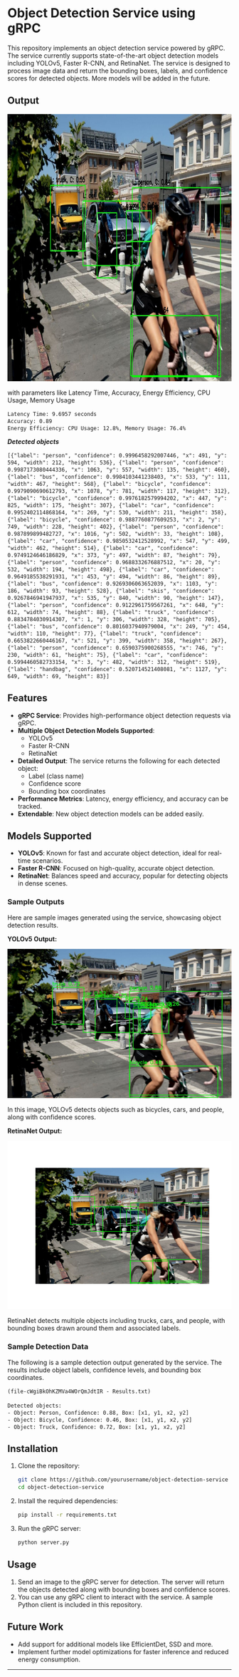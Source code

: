 # Object Detection Service using gRPC

This repository implements an object detection service powered by gRPC. The service currently supports state-of-the-art object detection models including YOLOv5, Faster R-CNN, and RetinaNet. The service is designed to process image data and return the bounding boxes, labels, and confidence scores for detected objects. More models will be added in the future.

## Output
<img src="https://raw.githubusercontent.com/Nayan-Bebale/gRPC-Object-Detection-Service-with-YOLOv5-Faster-R-CNN-RetinaNet-and-More-/refs/heads/main/output.jpg" width="600" height="600" />

with parameters like Latency Time, Accuracy, Energy Efficiency, CPU Usage, Memory Usage<br>
```
Latency Time: 9.6957 seconds
Accuracy: 0.89
Energy Efficiency: CPU Usage: 12.8%, Memory Usage: 76.4%
```
<b><i>Detected objects</i></b>
```
[{"label": "person", "confidence": 0.9996458292007446, "x": 491, "y": 594, "width": 212, "height": 536}, {"label": "person", "confidence": 0.9987173080444336, "x": 1063, "y": 557, "width": 135, "height": 460}, {"label": "bus", "confidence": 0.9984103441238403, "x": 533, "y": 111, "width": 467, "height": 568}, {"label": "bicycle", "confidence": 0.9979090690612793, "x": 1078, "y": 781, "width": 117, "height": 312}, {"label": "bicycle", "confidence": 0.9976182579994202, "x": 447, "y": 825, "width": 175, "height": 307}, {"label": "car", "confidence": 0.9952402114868164, "x": 269, "y": 530, "width": 211, "height": 358}, {"label": "bicycle", "confidence": 0.9887760877609253, "x": 2, "y": 749, "width": 228, "height": 402}, {"label": "person", "confidence": 0.987899899482727, "x": 1016, "y": 502, "width": 33, "height": 108}, {"label": "car", "confidence": 0.9850532412528992, "x": 547, "y": 499, "width": 462, "height": 514}, {"label": "car", "confidence": 0.9749124646186829, "x": 373, "y": 497, "width": 87, "height": 79}, {"label": "person", "confidence": 0.9688332676887512, "x": 20, "y": 532, "width": 194, "height": 498}, {"label": "car", "confidence": 0.9649185538291931, "x": 453, "y": 494, "width": 86, "height": 89}, {"label": "bus", "confidence": 0.9269306063652039, "x": 1103, "y": 186, "width": 93, "height": 528}, {"label": "skis", "confidence": 0.9267846941947937, "x": 535, "y": 840, "width": 90, "height": 147}, {"label": "person", "confidence": 0.9122961759567261, "x": 648, "y": 612, "width": 74, "height": 88}, {"label": "truck", "confidence": 0.8834784030914307, "x": 1, "y": 306, "width": 328, "height": 705}, {"label": "bus", "confidence": 0.8016037940979004, "x": 249, "y": 454, "width": 110, "height": 77}, {"label": "truck", "confidence": 0.6653822660446167, "x": 521, "y": 399, "width": 358, "height": 267}, {"label": "person", "confidence": 0.6590375900268555, "x": 746, "y": 230, "width": 61, "height": 75}, {"label": "car", "confidence": 0.5994460582733154, "x": 3, "y": 482, "width": 312, "height": 519}, {"label": "handbag", "confidence": 0.520714521408081, "x": 1127, "y": 649, "width": 69, "height": 83}]
```

## Features

- **gRPC Service**: Provides high-performance object detection requests via gRPC.
- **Multiple Object Detection Models Supported**:
  - YOLOv5
  - Faster R-CNN
  - RetinaNet
- **Detailed Output**: The service returns the following for each detected object:
  - Label (class name)
  - Confidence score
  - Bounding box coordinates
- **Performance Metrics**: Latency, energy efficiency, and accuracy can be tracked.
- **Extendable**: New object detection models can be added easily.

## Models Supported

- **YOLOv5**: Known for fast and accurate object detection, ideal for real-time scenarios.
- **Faster R-CNN**: Focused on high-quality, accurate object detection.
- **RetinaNet**: Balances speed and accuracy, popular for detecting objects in dense scenes.

### Sample Outputs

Here are sample images generated using the service, showcasing object detection results.

**YOLOv5 Output:**

![YOLOv5 Detection](https://github.com/Nayan-Bebale/gRPC-Object-Detection-Service-with-YOLOv5-Faster-R-CNN-RetinaNet-and-More-/blob/main/YoloV5.jpg)

In this image, YOLOv5 detects objects such as bicycles, cars, and people, along with confidence scores.

**RetinaNet Output:**

![RetinaNet Detection](https://github.com/Nayan-Bebale/gRPC-Object-Detection-Service-with-YOLOv5-Faster-R-CNN-RetinaNet-and-More-/blob/main/Retina.png)

RetinaNet detects multiple objects including trucks, cars, and people, with bounding boxes drawn around them and associated labels.

### Sample Detection Data

The following is a sample detection output generated by the service. The results include object labels, confidence levels, and bounding box coordinates.

```
(file-cWgiBkOhKZMVa4WOrQmJdtIR - Results.txt)

Detected objects:
- Object: Person, Confidence: 0.88, Box: [x1, y1, x2, y2]
- Object: Bicycle, Confidence: 0.46, Box: [x1, y1, x2, y2]
- Object: Truck, Confidence: 0.72, Box: [x1, y1, x2, y2]
```

## Installation

1. Clone the repository:
   ```bash
   git clone https://github.com/yourusername/object-detection-service
   cd object-detection-service
   ```

2. Install the required dependencies:
   ```bash
   pip install -r requirements.txt
   ```

3. Run the gRPC server:
   ```bash
   python server.py
   ```

## Usage

1. Send an image to the gRPC server for detection. The server will return the objects detected along with bounding boxes and confidence scores.
2. You can use any gRPC client to interact with the service. A sample Python client is included in this repository.

## Future Work

- Add support for additional models like EfficientDet, SSD and more.
- Implement further model optimizations for faster inference and reduced energy consumption.

---
